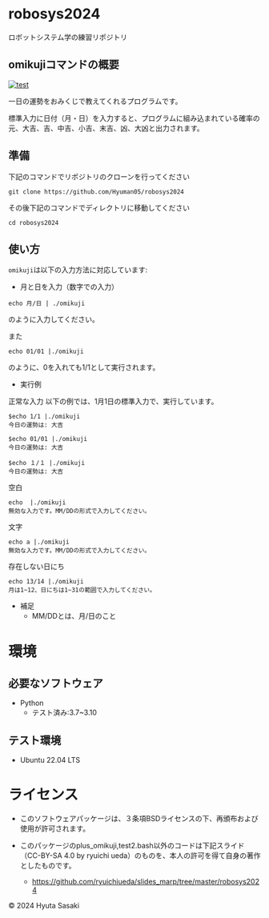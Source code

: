 # robosys2024

ロボットシステム学の練習リポジトリ

## omikujiコマンドの概要
[![test](https://github.com/Hyuman05/robosys2024/actions/workflows/test2.yml/badge.svg)](https://github.com/Hyuman05/robosys2024/actions/workflows/test2.yml)

一日の運勢をおみくじで教えてくれるプログラムです。

標準入力に日付（月・日）を入力すると、プログラムに組み込まれている確率の元、大吉、吉、中吉、小吉、末吉、凶、大凶と出力されます。
## 準備

下記のコマンドでリポジトリのクローンを行ってください

```
git clone https://github.com/Hyuman05/robosys2024
```

その後下記のコマンドでディレクトリに移動してください

```
cd robosys2024
```

## 使い方

`omikuji`は以下の入力方法に対応しています:

- 月と日を入力（数字での入力）
```
echo 月/日 | ./omikuji
```

のように入力してください。


また

```
echo 01/01 |./omikuji
```

のように、0を入れても1/1として実行されます。

- 実行例

正常な入力
以下の例では、1月1日の標準入力で、実行しています。

```
$echo 1/1 |./omikuji
今日の運勢は: 大吉
```

```
$echo 01/01 |./omikuji
今日の運勢は: 大吉
```

```
$echo １/１ |./omikuji
今日の運勢は: 大吉
```
空白
```
echo  |./omikuji
無効な入力です。MM/DDの形式で入力してください。
```

文字
```
echo a |./omikuji
無効な入力です。MM/DDの形式で入力してください。
```

存在しない日にち
```
echo 13/14 |./omikuji
月は1~12、日にちは1~31の範囲で入力してください。
```
- 補足
  - MM/DDとは、月/日のこと
# 環境

## 必要なソフトウェア
- Python
    - テスト済み:3.7~3.10

## テスト環境
- Ubuntu 22.04 LTS

# ライセンス
- このソフトウェアパッケージは、３条項BSDライセンスの下、再頒布および使用が許可されます。

- このパッケージのplus_omikuji,test2.bash以外のコードは下記スライド（CC-BY-SA 4.0 by ryuichi ueda）のものを、本人の許可を得て自身の著作としたものです。
  - https://github.com/ryuichiueda/slides_marp/tree/master/robosys2024

© 2024 Hyuta Sasaki
